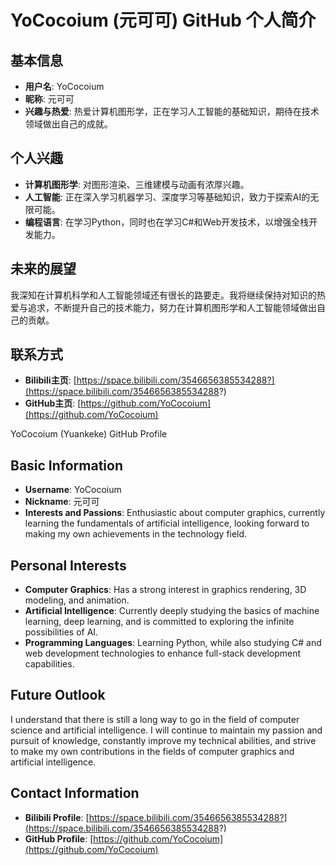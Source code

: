 # YoCocoium (元可可)  GitHub 个人简介  
  
## 基本信息  
  
- **用户名**: YoCocoium  
- **昵称**: 元可可  
- **兴趣与热爱**: 热爱计算机图形学，正在学习人工智能的基础知识，期待在技术领域做出自己的成就。  
  
## 个人兴趣  
  
- **计算机图形学**: 对图形渲染、三维建模与动画有浓厚兴趣。  
- **人工智能**: 正在深入学习机器学习、深度学习等基础知识，致力于探索AI的无限可能。  
- **编程语言**: 在学习Python，同时也在学习C#和Web开发技术，以增强全栈开发能力。  
  
## 未来的展望  
  
  我深知在计算机科学和人工智能领域还有很长的路要走。我将继续保持对知识的热爱与追求，不断提升自己的技术能力，努力在计算机图形学和人工智能领域做出自己的贡献。  
  
## 联系方式  
  
- **Bilibili主页**: [https://space.bilibili.com/3546656385534288?](https://space.bilibili.com/3546656385534288?)  
- **GitHub主页**: [https://github.com/YoCocoium](https://github.com/YoCocoium)

YoCocoium (Yuankeke) GitHub Profile

## Basic Information

- **Username**: YoCocoium
- **Nickname**: 元可可
- **Interests and Passions**: Enthusiastic about computer graphics, currently learning the fundamentals of artificial intelligence, looking forward to making my own achievements in the technology field.

## Personal Interests

- **Computer Graphics**: Has a strong interest in graphics rendering, 3D modeling, and animation.
- **Artificial Intelligence**: Currently deeply studying the basics of machine learning, deep learning, and is committed to exploring the infinite possibilities of AI.
- **Programming Languages**: Learning Python, while also studying C# and web development technologies to enhance full-stack development capabilities.

## Future Outlook

I understand that there is still a long way to go in the field of computer science and artificial intelligence. I will continue to maintain my passion and pursuit of knowledge, constantly improve my technical abilities, and strive to make my own contributions in the fields of computer graphics and artificial intelligence.

## Contact Information

- **Bilibili Profile**: [https://space.bilibili.com/3546656385534288?](https://space.bilibili.com/3546656385534288?)
- **GitHub Profile**: [https://github.com/YoCocoium](https://github.com/YoCocoium)
